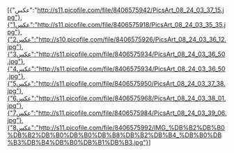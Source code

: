 [{"عکس":"http://s11.picofile.com/file/8406575942/PicsArt_08_24_03_37_15.jpg"},{"عکس1":"http://s11.picofile.com/file/8406575918/PicsArt_08_24_03_35_35.jpg"},{"عکس2":"http://s10.picofile.com/file/8406575926/PicsArt_08_24_03_36_12.jpg"},{"عکس3":"http://s11.picofile.com/file/8406575934/PicsArt_08_24_03_36_50.jpg"},{"عکس4":"http://s11.picofile.com/file/8406575934/PicsArt_08_24_03_36_50.jpg"},{"عکس5":"http://s11.picofile.com/file/8406575950/PicsArt_08_24_03_37_38.jpg"},{"عکس6":"http://s11.picofile.com/file/8406575968/PicsArt_08_24_03_38_01.jpg"},{"عکس7":"http://s11.picofile.com/file/8406575984/PicsArt_08_24_03_39_06.jpg"},{"عکس8":"http://s11.picofile.com/file/8406575992/IMG_%DB%B2%DB%B0%DB%B2%DB%B0%DB%B0%DB%B8%DB%B2%DB%B4_%DB%B0%DB%B3%DB%B4%DB%B0%DB%B1%DB%B3.jpg"}]
